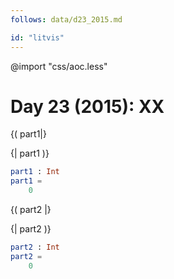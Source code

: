 ```yaml
---
follows: data/d23_2015.md

id: "litvis"
---
```


@import "css/aoc.less"

# Day 23 (2015): XX

{( part1|}

{| part1 )}

```elm {l r}
part1 : Int
part1 =
    0
```

{( part2 |}

{| part2 )}

```elm {l r}
part2 : Int
part2 =
    0
```
